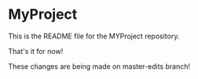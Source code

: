 # MyProject

This is the README file for the MYProject repository.

That's it for now!

These changes are being made on master-edits branch!
